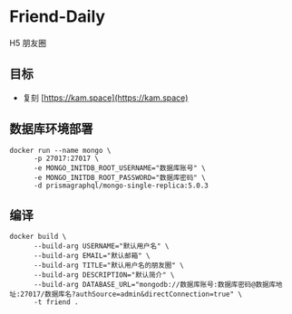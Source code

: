 # Friend-Daily

H5 朋友圈

## 目标

- 复刻 [https://kam.space](https://kam.space)

## 数据库环境部署

```shell
docker run --name mongo \
      -p 27017:27017 \
      -e MONGO_INITDB_ROOT_USERNAME="数据库账号" \
      -e MONGO_INITDB_ROOT_PASSWORD="数据库密码" \
      -d prismagraphql/mongo-single-replica:5.0.3
```

## 编译

```shell
docker build \
      --build-arg USERNAME="默认用户名" \
      --build-arg EMAIL="默认邮箱" \
      --build-arg TITLE="默认用户名的朋友圈" \
      --build-arg DESCRIPTION="默认简介" \
      --build-arg DATABASE_URL="mongodb://数据库账号:数据库密码@数据库地址:27017/数据库名?authSource=admin&directConnection=true" \
      -t friend .
```
